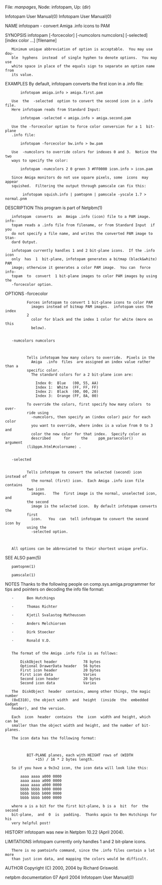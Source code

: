 File: *manpages*,  Node: infotopam,  Up: (dir)

Infotopam User Manual(0)                              Infotopam User Manual(0)



NAME
       infotopam - convert Amiga .info icons to PAM


SYNOPSIS
       infotopam [-forcecolor] [-numcolors numcolors] [-selected] [index color
       ...]  [filename]


       Minimum unique abbreviation of option is acceptable.  You may use  dou-
       ble  hyphens  instead  of single hyphen to denote options.  You may use
       white space in place of the equals sign to separate an option name from
       its value.


EXAMPLES
       By default, infotopam converts the first icon in a .info file:

           infotopam amiga.info > amiga.first.pam

       Use  the  -selected  option to convert the second icon in a .info file.
       Here infotopam reads from Standard Input:

           infotopam -selected < amiga.info > amiga.second.pam

       Use the -forcecolor option to force color conversion for a 1  bit-plane
       .info file:

           infotopam -forcecolor bw.info > bw.pam

       Use  -numcolors to override colors for indexes 0 and 3.  Notice the two
       ways to specify the color:

           infotopam -numcolors 2 0 green 3 #FF0000 icon.info > icon.pam

       Since Amiga monitors do not use square pixels, some  icons  may  appear
       squished.  Filtering the output through pamscale can fix this:

            infotopam squish.info | pamtopnm | pamscale -yscale 1.7 > normal.pnm


DESCRIPTION
       This program is part of Netpbm(1)

       infotopam  converts  an  Amiga .info (icon) file to a PAM image.  info-
       topam reads a .info file from filename, or from Standard Input  if  you
       do not specify a file name, and writes the converted PAM image to Stan-
       dard Output.

       infotopam currently handles 1 and 2 bit-plane icons.  If the .info icon
       only  has  1  bit-plane, infotopam generates a bitmap (black&white) PAM
       image; otherwise it generates a color PAM image.  You can  force  info-
       topam  to  convert  1 bit-plane images to color PAM images by using the
       -forcecolor option.


OPTIONS
       -forcecolor



              Forces infotopam to convert 1 bit-plane icons to color PAM
                images instead of bitmap PAM images.  infotopam uses the index
              2
                color for black and the index 1 color for white (more on this
                below).


       -numcolors numcolors



              Tells infotopam how many colors to override.  Pixels in the
                Amiga  .info  files  are assigned an index value rather than a
              specific color.
                The standard colors for a 2 bit-plane icon are:

                  Index 0:  Blue   (00, 55, AA)
                  Index 1:  White  (FF, FF, FF)
                  Index 2:  Black  (00, 00, 20)
                  Index 3:  Orange (FF, 8A, 00)

              To override the colors, first specify how many colors  to  over-
              ride using
                -numcolors, then specify an (index color) pair for each color
                you want to override, where index is a value from 0 to 3 and
                color the new color for that index.  Specify color as
                described      for     the     ppm_parsecolor()       argument
              ⟨libppm.html#colorname⟩ .


       -selected


              Tells infotopam to convert the selected (second) icon instead of
                the normal (first) icon.  Each Amiga .info icon file  contains
              two icon
                images.   The  first image is the normal, unselected icon, and
              the second
                image is the selected icon.  By default infotopam converts the
              first
                icon.   You  can  tell infotopam to convert the second icon by
              using the
                -selected option.



       All options can be abbreviated to their shortest unique prefix.


SEE ALSO
       pam(5)

       pamtopnm(1)

       pamscale(1)




NOTES
       Thanks to the following people on  comp.sys.amiga.programmer  for  tips
       and pointers on decoding the info file format:



       ·      Ben Hutchings

       ·      Thomas Richter

       ·      Kjetil Svalastog Matheussen

       ·      Anders Melchiorsen

       ·      Dirk Stoecker

       ·      Ronald V.D.


       The format of the Amiga .info file is as follows:

           DiskObject header            78 bytes
           Optional DrawerData header   56 bytes
           First icon header            20 bytes
           First icon data              Varies
           Second icon header           20 bytes
           Second icon data             Varies

       The  DiskObject  header  contains, among other things, the magic number
       (0xE310), the object width  and  height  (inside  the  embedded  Gadget
       header), and the version.

       Each  icon  header  contains  the  icon  width and height, which can be
       smaller than the object width and height, and the number of bit-planes.

       The icon data has the following format:



              BIT-PLANE planes, each with HEIGHT rows of (WIDTH
                  +15) / 16 * 2 bytes length.

       So if you have a 9x3x2 icon, the icon data will look like this:

           aaaa aaaa a000 0000
           aaaa aaaa a000 0000
           aaaa aaaa a000 0000
           bbbb bbbb b000 0000
           bbbb bbbb b000 0000
           bbbb bbbb b000 0000

       where a is a bit for the first bit-plane, b is a  bit  for  the  second
       bit-plane,  and  0  is  padding.  Thanks again to Ben Hutchings for his
       very helpful post!


HISTORY
       infotopam was new in Netpbm 10.22 (April 2004).


LIMITATIONS
       infotopam currently only handles 1 and 2 bit-plane icons.

       There is no pamtoinfo command, since the .info files contain a lot more
       than just icon data, and mapping the colors would be difficult.


AUTHOR
       Copyright (C) 2000, 2004 by Richard Griswold.



netpbm documentation             07 April 2004        Infotopam User Manual(0)
